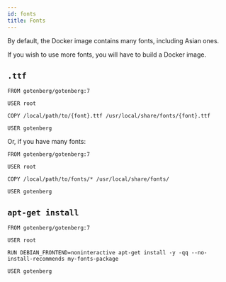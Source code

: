 ```yaml
---
id: fonts
title: Fonts
---
```


By default, the Docker image contains many fonts, including Asian ones.

If you wish to use more fonts, you will have to build a Docker image.

## `.ttf`

```docker
FROM gotenberg/gotenberg:7

USER root

COPY /local/path/to/{font}.ttf /usr/local/share/fonts/{font}.ttf

USER gotenberg
```

Or, if you have many fonts:

```docker
FROM gotenberg/gotenberg:7

USER root

COPY /local/path/to/fonts/* /usr/local/share/fonts/

USER gotenberg
```

## `apt-get install`

```docker
FROM gotenberg/gotenberg:7

USER root

RUN DEBIAN_FRONTEND=noninteractive apt-get install -y -qq --no-install-recommends my-fonts-package

USER gotenberg
```


